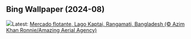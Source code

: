## Bing Wallpaper (2024-08)
![](https://www.bing.com/th?id=OHR.KaptaiLake_ES-ES3810492985_UHD.jpg&w=1000)Latest: [Mercado flotante, Lago Kaptai, Rangamati, Bangladesh (© Azim Khan Ronnie/Amazing Aerial Agency)](https://www.bing.com/th?id=OHR.KaptaiLake_ES-ES3810492985_UHD.jpg)